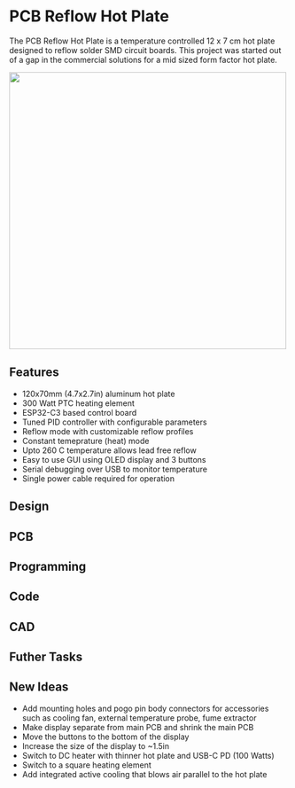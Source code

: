 # PCB Reflow Hot Plate

The PCB Reflow Hot Plate is a temperature controlled 12 x 7 cm hot plate designed to reflow solder SMD circuit boards. This project was started out of a gap in the commercial solutions for a mid sized form factor hot plate. 


<img src="https://i.ibb.co/gvjpGFz/IMG-2859.jpg" width="500px"></a>


## Features

- 120x70mm (4.7x2.7in) aluminum hot plate
- 300 Watt PTC heating element
- ESP32-C3 based control board
- Tuned PID controller with configurable parameters
- Reflow mode with customizable reflow profiles
- Constant temeprature (heat) mode
- Upto 260 C temperature allows lead free reflow
- Easy to use GUI using OLED display and 3 buttons
- Serial debugging over USB to monitor temperature
- Single power cable required for operation

## Design

## PCB

## Programming

## Code

## CAD

## Futher Tasks

## New Ideas
- Add mounting holes and pogo pin body connectors for accessories such as cooling fan, external temperature probe, fume extractor
- Make display separate from main PCB and shrink the main PCB
- Move the buttons to the bottom of the display
- Increase the size of the display to ~1.5in
- Switch to DC heater with thinner hot plate and USB-C PD (100 Watts)
- Switch to a square heating element
- Add integrated active cooling that blows air parallel to the hot plate